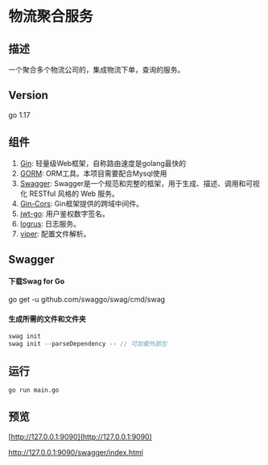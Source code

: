 # 物流聚合服务

## 描述
一个聚合多个物流公司的，集成物流下单，查询的服务。

## Version
go 1.17

## 组件
1. [Gin](https://github.com/gin-gonic/gin): 轻量级Web框架，自称路由速度是golang最快的 
2. [GORM](https://gorm.io/index.html): ORM工具。本项目需要配合Mysql使用 
3. [Swagger](https://github.com/swaggo/swag): Swagger是一个规范和完整的框架，用于生成、描述、调用和可视化 RESTful 风格的 Web 服务。
4. [Gin-Cors](https://github.com/gin-contrib/cors): Gin框架提供的跨域中间件。
5. [jwt-go](https://github.com/dgrijalva/jwt-go): 用户鉴权数字签名。
6. [logrus](https://github.com/sirupsen/logrus): 日志服务。
7. [viper](https://github.com/spf13/viper): 配置文件解析。

## Swagger
#### 下载Swag for Go
go get -u github.com/swaggo/swag/cmd/swag
#### 生成所需的文件和文件夹

```go
swag init
swag init --parseDependency -- // 可加载外部包
```

## 运行
```shell
go run main.go
```

## 预览
[http://127.0.0.1:9090](http://127.0.0.1:9090)

[http://127.0.0.1:9090/swagger/index.html ](http://127.0.0.1:9090/swagger/index.html )